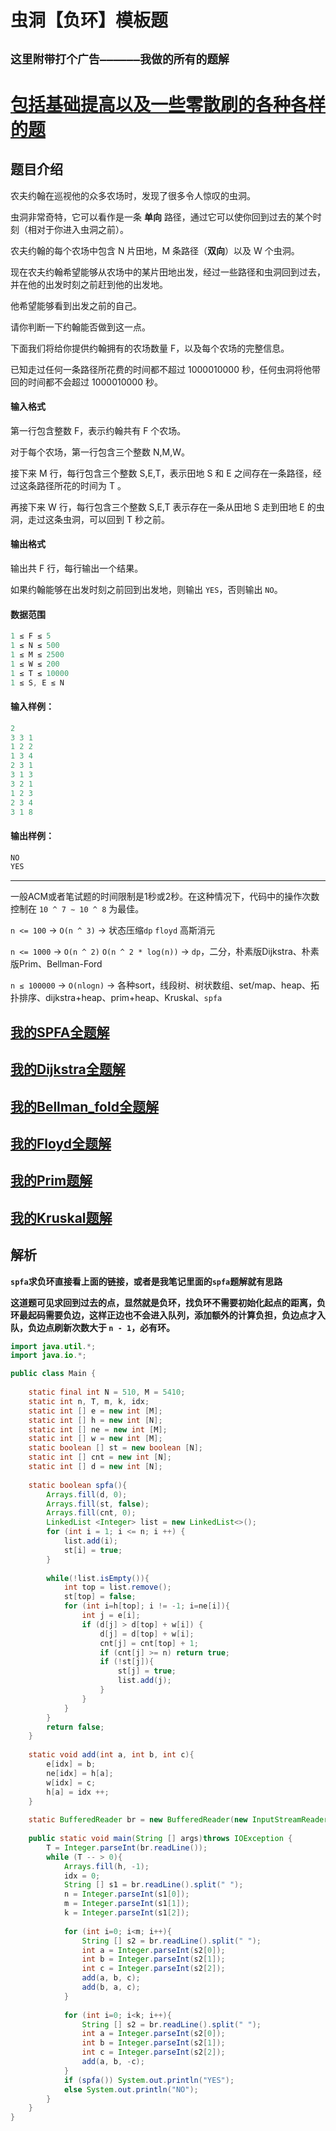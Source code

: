 # 虫洞【负环】模板题
## **`这里附带打个广告——————我做的所有的题解`**

# [包括基础提高以及一些零散刷的各种各样的题](https://www.acwing.com/blog/content/33005/) 

## 题目介绍

农夫约翰在巡视他的众多农场时，发现了很多令人惊叹的虫洞。

虫洞非常奇特，它可以看作是一条 **单向** 路径，通过它可以使你回到过去的某个时刻（相对于你进入虫洞之前）。

农夫约翰的每个农场中包含 N 片田地，M 条路径（**双向**）以及 W 个虫洞。

现在农夫约翰希望能够从农场中的某片田地出发，经过一些路径和虫洞回到过去，并在他的出发时刻之前赶到他的出发地。

他希望能够看到出发之前的自己。

请你判断一下约翰能否做到这一点。

下面我们将给你提供约翰拥有的农场数量 F，以及每个农场的完整信息。

已知走过任何一条路径所花费的时间都不超过 1000010000 秒，任何虫洞将他带回的时间都不会超过 1000010000 秒。

#### 输入格式

第一行包含整数 F，表示约翰共有 F 个农场。

对于每个农场，第一行包含三个整数 N,M,W。

接下来 M 行，每行包含三个整数 S,E,T，表示田地 S  和 E  之间存在一条路径，经过这条路径所花的时间为 T 。

再接下来 W  行，每行包含三个整数 S,E,T 表示存在一条从田地 S  走到田地 E  的虫洞，走过这条虫洞，可以回到 T  秒之前。

#### 输出格式

输出共 F  行，每行输出一个结果。

如果约翰能够在出发时刻之前回到出发地，则输出 `YES`，否则输出 `NO`。

#### 数据范围

```java
1 ≤ F ≤ 5
1 ≤ N ≤ 500
1 ≤ M ≤ 2500
1 ≤ W ≤ 200
1 ≤ T ≤ 10000
1 ≤ S, E ≤ N
```

#### 输入样例：

```java
2
3 3 1
1 2 2
1 3 4
2 3 1
3 1 3
3 2 1
1 2 3
2 3 4
3 1 8
```

#### 输出样例：

```java
NO
YES
```
----------

一般ACM或者笔试题的时间限制是1秒或2秒。在这种情况下，代码中的操作次数控制在 `10 ^ 7 ∼ 10 ^ 8` 为最佳。

`n <= 100` -> `O(n ^ 3)` -> 状态压缩`dp` `floyd` 高斯消元

`n <= 1000` -> `O(n ^ 2)` `O(n ^ 2 * log(n))` -> `dp`，二分，朴素版Dijkstra、朴素版Prim、Bellman-Ford

`n ≤ 100000`  -> `O(nlogn)` -> 各种sort，线段树、树状数组、set/map、heap、拓扑排序、dijkstra+heap、prim+heap、Kruskal、`spfa`

## [我的SPFA全题解](https://www.acwing.com/solution/content/184825/) 

##  [我的Dijkstra全题解](https://www.acwing.com/solution/content/184816/) 

## [我的Bellman_fold全题解](https://www.acwing.com/solution/content/189425/)

## [我的Floyd全题解](https://www.acwing.com/solution/content/189426/)

##  [我的Prim题解](https://www.acwing.com/solution/content/143780/)

##  [我的Kruskal题解](https://www.acwing.com/solution/content/189531/)


## 解析

**`spfa`求负环直接看上面的链接，或者是我笔记里面的`spfa`题解就有思路**

**这道题可见求回到过去的点，显然就是负环，找负环不需要初始化起点的距离，负环最起码需要负边，这样正边也不会进入队列，添加额外的计算负担，负边点才入队，负边点刷新次数大于 `n - 1`，必有环。**


```java
import java.util.*;
import java.io.*;

public class Main {
    
    static final int N = 510, M = 5410;
    static int n, T, m, k, idx;
    static int [] e = new int [M];
    static int [] h = new int [N];
    static int [] ne = new int [M];
    static int [] w = new int [M];
    static boolean [] st = new boolean [N];
    static int [] cnt = new int [N];
    static int [] d = new int [N];
    
    static boolean spfa(){
        Arrays.fill(d, 0);
        Arrays.fill(st, false);
        Arrays.fill(cnt, 0);
        LinkedList <Integer> list = new LinkedList<>();
        for (int i = 1; i <= n; i ++) {
            list.add(i);
            st[i] = true;
        }
        
        while(!list.isEmpty()){
            int top = list.remove();
            st[top] = false;
            for (int i=h[top]; i != -1; i=ne[i]){
                int j = e[i];
                if (d[j] > d[top] + w[i]) {
                    d[j] = d[top] + w[i];
                    cnt[j] = cnt[top] + 1;
                    if (cnt[j] >= n) return true;
                    if (!st[j]){
                        st[j] = true;
                        list.add(j);
                    }
                }
            }
        }
        return false;
    }
    
    static void add(int a, int b, int c){
        e[idx] = b; 
        ne[idx] = h[a];
        w[idx] = c;
        h[a] = idx ++;
    }
    
    static BufferedReader br = new BufferedReader(new InputStreamReader(System.in));
    
    public static void main(String [] args)throws IOException {
        T = Integer.parseInt(br.readLine());
        while (T -- > 0){
            Arrays.fill(h, -1);
            idx = 0;
            String [] s1 = br.readLine().split(" ");
            n = Integer.parseInt(s1[0]);
            m = Integer.parseInt(s1[1]);
            k = Integer.parseInt(s1[2]);
            
            for (int i=0; i<m; i++){
                String [] s2 = br.readLine().split(" ");
                int a = Integer.parseInt(s2[0]);
                int b = Integer.parseInt(s2[1]);
                int c = Integer.parseInt(s2[2]);
                add(a, b, c);
                add(b, a, c);
            }
            
            for (int i=0; i<k; i++){
                String [] s2 = br.readLine().split(" ");
                int a = Integer.parseInt(s2[0]);
                int b = Integer.parseInt(s2[1]);
                int c = Integer.parseInt(s2[2]);
                add(a, b, -c);
            }
            if (spfa()) System.out.println("YES");
            else System.out.println("NO");
        }
    }
}
```